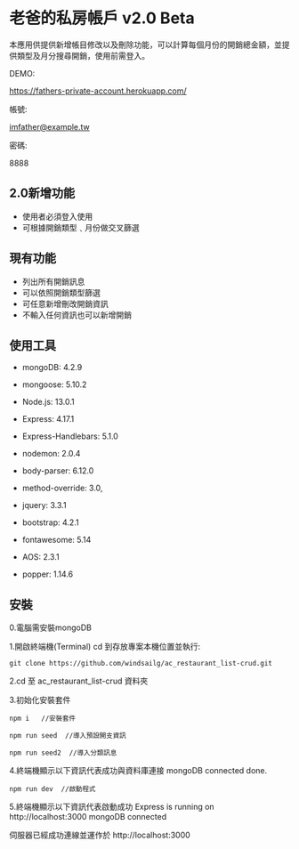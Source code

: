# 老爸的私房帳戶 v2.0 Beta

本應用供提供新增帳目修改以及刪除功能，可以計算每個月份的開銷總金額，並提供類型及月分搜尋開銷，使用前需登入。


DEMO:


https://fathers-private-account.herokuapp.com/


帳號:


imfather@example.tw


密碼:


8888



## 2.0新增功能

- 使用者必須登入使用
- 可根據開銷類型﹑月份做交叉篩選


## 現有功能

- 列出所有開銷訊息
- 可以依照開銷類型篩選
- 可任意新增刪改開銷資訊
- 不輸入任何資訊也可以新增開銷



## 使用工具

- mongoDB: 4.2.9
- mongoose: 5.10.2
- Node.js: 13.0.1
- Express: 4.17.1
- Express-Handlebars: 5.1.0
- nodemon: 2.0.4
- body-parser: 6.12.0
- method-override: 3.0,

- jquery: 3.3.1
- bootstrap: 4.2.1
- fontawesome: 5.14
- AOS: 2.3.1
- popper: 1.14.6


## 安裝

0.電腦需安裝mongoDB

1.開啟終端機(Terminal) cd 到存放專案本機位置並執行:

```
git clone https://github.com/windsailg/ac_restaurant_list-crud.git
``````

2.cd 至 ac_restaurant_list-crud 資料夾


3.初始化安裝套件

```
npm i   //安裝套件
```

```
npm run seed  //導入預設開支資訊
```

```
npm run seed2  //導入分類訊息
```


4.終端機顯示以下資訊代表成功與資料庫連接
mongoDB connected
done.

```
npm run dev  //啟動程式
```

5.終端機顯示以下資訊代表啟動成功
Express is running on http://localhost:3000
mongoDB connected

伺服器已經成功連線並運作於 http://localhost:3000




